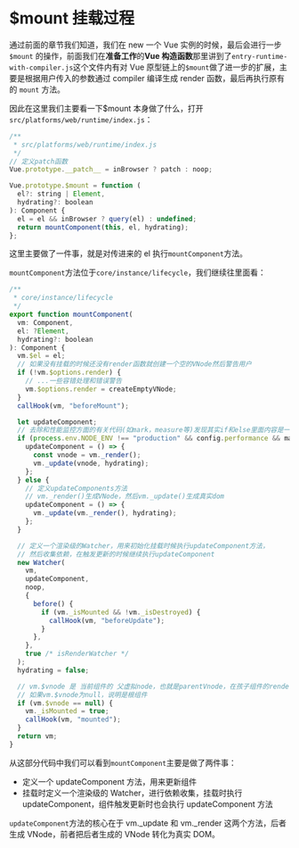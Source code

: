 # $mount 挂载过程

通过前面的章节我们知道，我们在 new 一个 Vue 实例的时候，最后会进行一步`$mount` 的操作，前面我们在**准备工作**的**Vue 构造函数**那里讲到了`entry-runtime-with-compiler.js`这个文件内有对 Vue 原型链上的`$mount`做了进一步的扩展，主要是根据用户传入的参数通过 compiler 编译生成 render 函数，最后再执行原有的 `mount` 方法。

因此在这里我们主要看一下$mount 本身做了什么，打开`src/platforms/web/runtime/index.js`：

```javascript
/**
 * src/platforms/web/runtime/index.js
 */
// 定义patch函数
Vue.prototype.__patch__ = inBrowser ? patch : noop;

Vue.prototype.$mount = function (
  el?: string | Element,
  hydrating?: boolean
): Component {
  el = el && inBrowser ? query(el) : undefined;
  return mountComponent(this, el, hydrating);
};
```

这里主要做了一件事，就是对传进来的 el 执行`mountComponent`方法。

`mountComponent`方法位于`core/instance/lifecycle`，我们继续往里面看：

```javascript
/**
 * core/instance/lifecycle
 */
export function mountComponent(
  vm: Component,
  el: ?Element,
  hydrating?: boolean
): Component {
  vm.$el = el;
  // 如果没有挂载的时候还没有render函数就创建一个空的VNode然后警告用户
  if (!vm.$options.render) {
    // ...一些容错处理和错误警告
    vm.$options.render = createEmptyVNode;
  }
  callHook(vm, "beforeMount");

  let updateComponent;
  // 去除和性能监控方面的有关代码(如mark，measure等)发现其实if和else里面内容是一样的
  if (process.env.NODE_ENV !== "production" && config.performance && mark) {
    updateComponent = () => {
      const vnode = vm._render();
      vm._update(vnode, hydrating);
    };
  } else {
    // 定义updateComponents方法
    // vm._render()生成VNode，然后vm._update()生成真实dom
    updateComponent = () => {
      vm._update(vm._render(), hydrating);
    };
  }

  // 定义一个渲染级的Watcher，用来初始化挂载时候执行updateComponent方法，
  // 然后收集依赖，在触发更新的时候继续执行updateComponent
  new Watcher(
    vm,
    updateComponent,
    noop,
    {
      before() {
        if (vm._isMounted && !vm._isDestroyed) {
          callHook(vm, "beforeUpdate");
        }
      },
    },
    true /* isRenderWatcher */
  );
  hydrating = false;

  // vm.$vnode 是 当前组件的 父虚拟node，也就是parentVnode，在孩子组件的render过程中会进行赋值
  // 如果vm.$vnode为null，说明是根组件
  if (vm.$vnode == null) {
    vm._isMounted = true;
    callHook(vm, "mounted");
  }
  return vm;
}
```

从这部分代码中我们可以看到`mountComponent`主要是做了两件事：

- 定义一个 updateComponent 方法，用来更新组件
- 挂载时定义一个渲染级的 Watcher，进行依赖收集，挂载时执行 updateComponent，组件触发更新时也会执行 updateComponent 方法

`updateComponent`方法的核心在于 vm.\_update 和 vm.\_render 这两个方法，后者生成 VNode，前者把后者生成的 VNode 转化为真实 DOM。
